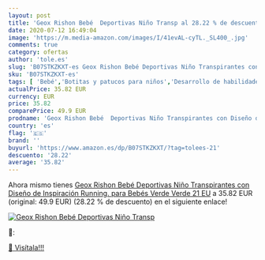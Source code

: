 ```yaml
---
layout: post
title: 'Geox Rishon Bebé  Deportivas Niño Transp al 28.22 % de descuento'
date: 2020-07-12 16:49:04
image: 'https://m.media-amazon.com/images/I/41evAL-cyTL._SL400_.jpg'
comments: true
category: ofertas
author: 'tole.es'
slug: 'B07STKZKXT-es Geox Rishon Bebé Deportivas Niño Transpirantes con Diseño...'
sku: 'B07STKZKXT-es'
tags: [ 'Bebé','Botitas y patucos para niños','Desarrollo de habilidades motoras','Juguetes','Juguetes para Bebés y primera infancia','Juguetes para apilar y encajar','Juguetes y juegos','Lactancia y alimentación','Recipientes para comida','Zapatos','Zapatos para bebés','Zapatos para niños','Zapatos y complementos','bebé','bebés', ]
actualPrice: 35.82 EUR
currency: EUR
price: 35.82
comparePrice: 49.9 EUR
prodname: 'Geox Rishon Bebé  Deportivas Niño Transpirantes con Diseño de Inspiración Running. para Bebés  Verde Verde  21 EU'
country: 'es'
flag: '🇪🇸'
brand: ''
buyurl: 'https://www.amazon.es/dp/B07STKZKXT/?tag=tolees-21'
descuento: '28.22'
average: '35.82'
---
```


Ahora mismo tienes [Geox Rishon Bebé  Deportivas Niño Transpirantes con Diseño de Inspiración Running. para Bebés  Verde Verde  21 EU](https://www.amazon.es/dp/B07STKZKXT/?tag=tolees-21) a 35.82 EUR (original: 49.9 EUR) (28.22 %  de descuento) en el siguiente enlace!

[![Geox Rishon Bebé  Deportivas Niño Transp](https://m.media-amazon.com/images/I/41evAL-cyTL._SL400_.jpg)](https://www.amazon.es/dp/B07STKZKXT/?tag=tolees-21)

🔎:


[🛒 Visítala!!!](https://www.amazon.es/dp/B07STKZKXT/?tag=tolees-21)
